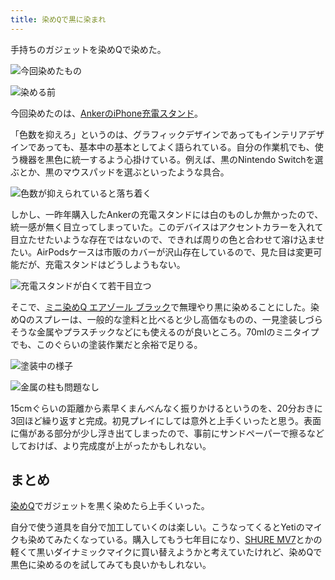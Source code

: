 ```yaml
---
title: 染めQで黒に染まれ
---
```

手持ちのガジェットを染めQで染めた。

![](https://lh4.googleusercontent.com/3scQzgAyyJ4uttaOsql15wRZNCum0hytCZ7Y6P30WjXWSs6tIB3JTtifi4-Ok4Vqid5aUGkm9vw2JK78XOBeFApEBVGESsWRMfKjvIniwxHVViQqP5RAaiKbW8bS6Gv5FEr9gZ3VKbKI-uGKhluRLdSkF-ZhUGV2jKT5CoGDxaJhHxZBBDf6rk0h7UqT "今回染めたもの")

![](https://lh5.googleusercontent.com/TOuCrMsRZFcoMLPfLdUg9Yi3nd5VgsShiolBoUF8-anVhk7HQZUhaMZUvT5L-7CpsVKfmheDeK-_zfBJ7ocYUTelAIsQNjwAKZbdWNIVPB8R6LH_a-ekuBTrESpEVzxSDFTnctipwNGFriZDsi87Ur2-IaYE7asWcLgG37EZqmUgDqZS5ahXOmhv2x3L "染める前")

今回染めたのは、[AnkerのiPhone充電スタンド](https://r7kamura.com/articles/2021-09-06-anker-iphone-stand)。

「色数を抑えろ」というのは、グラフィックデザインであってもインテリアデザインであっても、基本中の基本としてよく語られている。自分の作業机でも、使う機器を黒色に統一するよう心掛けている。例えば、黒のNintendo Switchを選ぶとか、黒のマウスパッドを選ぶといったような具合。

![](https://lh5.googleusercontent.com/kviNZD4fUUarqc84w7_mDdQd3q9ZCNWOukDiZLXYMbS39e8p9fZYA1HWE3nPNYBainM7U9hIZ_11JmYoTyv6cm7U3Y92Ds8lWBFt65uPA7yBqb6bvw0d5Zs0MEc5j3155FO665cNcZ8JJ9m9wtUk_dIJpNgRiZyYT8tsItqpQlQe0mhBJfiYPFQ0QsF7 "色数が抑えられていると落ち着く")

しかし、一昨年購入したAnkerの充電スタンドには白のものしか無かったので、統一感が無く目立ってしまっていた。このデバイスはアクセントカラーを入れて目立たせたいような存在ではないので、できれば周りの色と合わせて溶け込ませたい。AirPodsケースは市販のカバーが沢山存在しているので、見た目は変更可能だが、充電スタンドはどうしようもない。

![](https://lh6.googleusercontent.com/DtvBJ5IlmPbt91ybbs6oUDMgf1hhukF5nEQGxlZZjvfU4YBTr11ZfSBZXzGniX43pfF_wse1lImImA7-M6sDGS-1m5S8TZVN5pP_wpQBAMpUKTs_Fo8TbPxxnn2yRSHRhz-3MaP_FZ-yLd2bR6ZRrXRu0bfgWsbiJljctsoZniSwOqFLHQ8A6Mkpv1do "充電スタンドが白くて若干目立つ")

そこで、[ミニ染めQ エアゾール ブラック](https://www.amazon.co.jp/dp/B003QMFUKO)で無理やり黒に染めることにした。染めQのスプレーは、一般的な塗料と比べると少し高価なものの、一見塗装しづらそうな金属やプラスチックなどにも使えるのが良いところ。70mlのミニタイプでも、このぐらいの塗装作業だと余裕で足りる。

![](https://lh6.googleusercontent.com/kXQ_yLoqAdQJMu7zOY-ghRDulhZfGMnw6HdoAkGFOFlbX2J-dZ7BPLvWm0YtURzwSK0K_WZWeBUal7Z99Zhf4Rm0gdvfaQopRHKL7nIr4kDA5syOw7r75abhvbES7q-i5dzMR9Z6bQ54rTxyStpTpRHF4zhEewtAvqAItykimA853JwtBDTM9Xnczp1V "塗装中の様子")

![](https://lh3.googleusercontent.com/1kg21pdIVKZTQl5oPqbozqtW7ehFiqR7R-5VvJj_QQTeSgn0gaxCV3J1cif9mScfDbjn6xyzNh7Dz0ljR3BjnBD4u51PNMkM3RB4Bsk2fvqiouUMfajqgQYw-Uw9wyRzgE4gefNt_puq0T3p_42CuFhtafxmNhutnQTWcNRM_DLQTwaUCloe4A8-4tiA "金属の柱も問題なし")

15cmぐらいの距離から素早くまんべんなく振りかけるというのを、20分おきに3回ほど繰り返すと完成。初見プレイにしては意外と上手くいったと思う。表面に傷がある部分が少し浮き出てしまったので、事前にサンドペーパーで擦るなどしておけば、より完成度が上がったかもしれない。

まとめ
---

[染めQ](https://www.amazon.co.jp/dp/B003QMFUKO)でガジェットを黒く染めたら上手くいった。

自分で使う道具を自分で加工していくのは楽しい。こうなってくるとYetiのマイクも染めてみたくなっている。購入してもう七年目になり、[SHURE MV7](https://www.amazon.co.jp/dp/B08KY7G1GV)とかの軽くて黒いダイナミックマイクに買い替えようかと考えていたけれど、染めQで黒色に染めるのを試してみても良いかもしれない。
